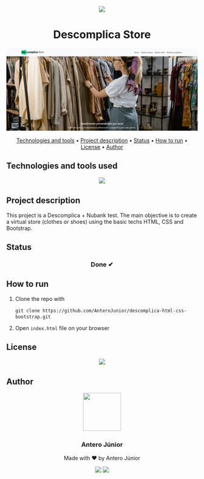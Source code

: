 <p align='center'>
    <img src="https://accounts.descomplica.com.br/static/images/favicon.png" />
</p>

<h1 align='center'>Descomplica Store</h1>

<img src="./assets/descomplica-store.png">

<p align='center'>
  <a href='#technologies-and-tools-used'>Technologies and tools</a> •
  <a href='#project-description'>Project description</a> •
  <a href='#status'>Status</a> •
  <a href='#run'>How to run</a> •
  <a href='#license'>License</a> •
  <a href='#author'>Author</a>
</p>

<h2 id="technologies-and-tools-used">Technologies and tools used</h2>

<p align="center">
  <a href="https://skillicons.dev">
    <img src="https://skillicons.dev/icons?i=html,css,bootstrap,git,github,vscode&perline=3" />
  </a>
</p>

<h2 id='project-description'>Project description</h2>

This project is a Descomplica + Nubank test. The main objective is to create a virtual store (clothes or shoes) using the basic techs HTML, CSS and Bootstrap.

<h2 id='status'>Status</h2>

<h3 align='center'>Done ✔</h3>

<h2 id='run'>How to run</h2>

1. Clone the repo with 

    ```
    git clone https://github.com/AnteroJunior/descomplica-html-css-bootstrap.git
    ```

2. Open <code>index.html</code> file on your browser

<h2 id='license'>License</h2>
    <p align='center'>
        <img src="https://img.shields.io/github/license/anterojunior/descomplica-html-css-bootstrap" />
    </p>

<h2 id='author'>Author</h2>
    <div align='center'>
        <img src="https://avatars.githubusercontent.com/u/25884170?v=4" width='100' height='100'/>
        <h3>Antero Júnior</h3>
        <p>Made with ❤️ by Antero Júnior
        <p style='text-align: center'>
            <a href='https://www.linkedin.com/in/antero-arcanjo/' target='_blank'><img src='https://img.shields.io/badge/Antero_Arcanjo-informational&?logo=linkedin&labelColor=blue&color=blue' /></a>
            <a><img src='https://img.shields.io/badge/anterojunior1530@gmail.com-red?&logo=gmail&labelColor=white' /></a>
        </p>
    </div>
